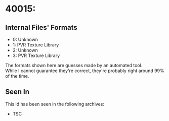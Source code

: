 # 40015: 



## Internal Files' Formats
- 0: Unknown
- 1: PVR Texture Library
- 2: Unknown
- 3: PVR Texture Library

The formats shown here are guesses made by an automated tool.  
While I cannot guarantee they're correct, they're probably right around 99% of the time.

## Seen In

This id has been seen in the following archives:  

- TSC  
